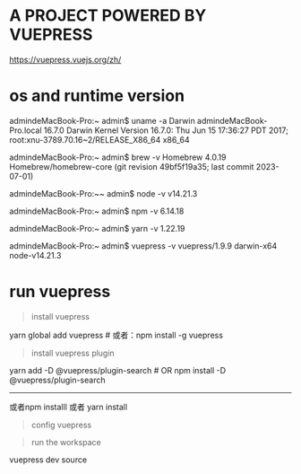 # A PROJECT POWERED BY VUEPRESS


https://vuepress.vuejs.org/zh/


# os and runtime version

admindeMacBook-Pro:~ admin$ uname -a
Darwin admindeMacBook-Pro.local 16.7.0 Darwin Kernel Version 16.7.0: Thu Jun 15 17:36:27 PDT 2017; root:xnu-3789.70.16~2/RELEASE_X86_64 x86_64

admindeMacBook-Pro:~ admin$ brew -v
Homebrew 4.0.19
Homebrew/homebrew-core (git revision 49bf5f19a35; last commit 2023-07-01)

admindeMacBook-Pro:~~ admin$ node -v
v14.21.3

admindeMacBook-Pro:~ admin$ npm -v
6.14.18

admindeMacBook-Pro:~ admin$ yarn -v
1.22.19


admindeMacBook-Pro:~ admin$ vuepress -v
vuepress/1.9.9 darwin-x64 node-v14.21.3




# run vuepress


> install vuepress

yarn global add vuepress # 或者：npm install -g vuepress


> install vuepress plugin

yarn add -D @vuepress/plugin-search  # OR npm install -D @vuepress/plugin-search 


-----

或者npm installl 或者 yarn install


>  config vuepress



> run the workspace

vuepress dev source


